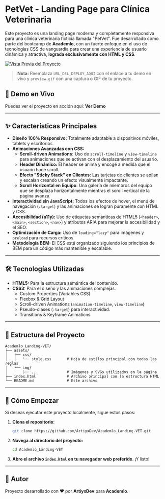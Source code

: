 # PetVet - Landing Page para Clínica Veterinaria

Este proyecto es una landing page moderna y completamente responsiva para una clínica veterinaria ficticia llamada "PetVet". Fue desarrollado como parte del bootcamp de **Academlo**, con un fuerte enfoque en el uso de tecnologías CSS de vanguardia para crear una experiencia de usuario dinámica y atractiva, **lograda exclusivamente con HTML y CSS**.

[![Vista Previa del Proyecto](./preview.gif)](URL_DEL_DEPLOY_AQUI)
> **Nota:** Reemplaza `URL_DEL_DEPLOY_AQUI` con el enlace a tu demo en vivo y `preview.gif` con una captura o GIF de tu proyecto.

## 🚀 Demo en Vivo

Puedes ver el proyecto en acción aquí: **Ver Demo**

---

## ✨ Características Principales

-   **Diseño 100% Responsivo:** Totalmente adaptable a dispositivos móviles, tablets y escritorios.
-   **Animaciones Avanzadas con CSS:**
    -   **Scroll-driven Animations:** Uso de `scroll-timeline` y `view-timeline` para animaciones que se activan con el desplazamiento del usuario.
    -   **Header Dinámico:** El header se anima y encoge a medida que el usuario hace scroll.
    -   **Efecto "Sticky Stack" en Clientes:** Las tarjetas de clientes se apilan y escalan creando un efecto visualmente impactante.
    -   **Scroll Horizontal en Equipo:** Una galería de miembros del equipo que se desplaza horizontalmente mientras el scroll vertical de la página avanza.
-   **Interactividad sin JavaScript:** Todos los efectos de hover, el menú de navegación (`:target`) y las animaciones se logran puramente con HTML y CSS.
-   **Accesibilidad (a11y):** Uso de etiquetas semánticas de HTML5 (`<header>`, `<main>`, `<section>`, `<nav>`) y atributos ARIA para mejorar la accesibilidad y el SEO.
-   **Optimización de Carga:** Uso de `loading="lazy"` para imágenes y `preload` para recursos críticos.
-   **Metodología BEM:** El CSS está organizado siguiendo los principios de BEM para un código más mantenible y escalable.

---

## 🛠️ Tecnologías Utilizadas

-   **HTML5:** Para la estructura semántica del contenido.
-   **CSS3:** Para el diseño y las animaciones complejas.
    -   Custom Properties (Variables CSS)
    -   Flexbox & Grid Layout
    -   Scroll-driven Animations (`animation-timeline`, `view-timeline`)
    -   Pseudo-clases (`:target`) para interactividad.
    -   Transitions & Keyframe Animations

---

## 📂 Estructura del Proyecto

```
Academlo_Landing-VET/
├── assets/
│   ├── css/
│   │   └── style.css       # Hoja de estilos principal con todas las reglas
│   └── img/
│       ├── ...             # Imágenes y SVGs utilizados en la página
├── index.html              # Archivo principal con la estructura HTML
└── README.md               # Este archivo
```

---

## 🔧 Cómo Empezar

Si deseas ejecutar este proyecto localmente, sigue estos pasos:

1.  **Clona el repositorio:**
    ```sh
    git clone https://github.com/ArtiyxDev/Academlo_Landing-VET.git
    ```
2.  **Navega al directorio del proyecto:**
    ```sh
    cd Academlo_Landing-VET
    ```
3.  **Abre el archivo `index.html` en tu navegador web preferido.** ¡Y listo!

---

## 👤 Autor

Proyecto desarrollado con ❤️ por **ArtiyxDev** para **Academlo**.
